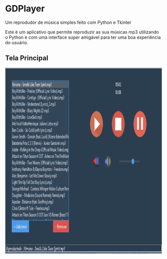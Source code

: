 # GDPlayer
Um reprodudor de música simples feito com Python e Tkinter

Este é um aplicativo que permite reproduzir as sua músicas mp3 utilizando o Python e com uma interface super amigável para ter uma boa experiência do usuário.

## Tela Principal
<img src="images/TELA_INICIAL.PNG" align="center" height="600">
